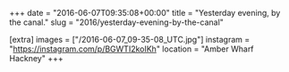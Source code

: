 +++
date = "2016-06-07T09:35:08+00:00"
title = "Yesterday evening, by the canal."
slug = "2016/yesterday-evening-by-the-canal"

[extra]
images = ["/2016-06-07_09-35-08_UTC.jpg"]
instagram = "https://instagram.com/p/BGWTI2koIKh"
location = "Amber Wharf Hackney"
+++
